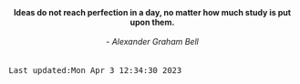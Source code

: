 
<div align="center"><b><span>Ideas do not reach perfection in a day, no matter how much study is put upon them.</span></b><br><br><i> - Alexander Graham Bell</i></div>
<br><br><kbd>Last updated:Mon Apr  3 12:34:30 2023</kbd>